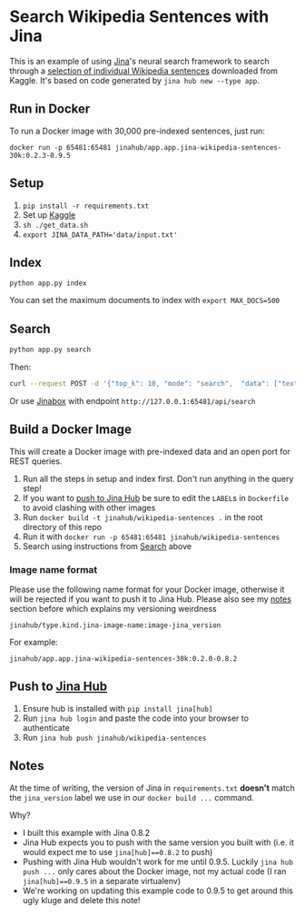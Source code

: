 # Search Wikipedia Sentences with Jina

This is an example of using [Jina](http://www.jina.ai)'s neural search framework to search through a [selection of individual Wikipedia sentences](https://www.kaggle.com/mikeortman/wikipedia-sentences) downloaded from Kaggle. It's based on code generated by `jina hub new --type app`.

## Run in Docker

To run a Docker image with 30,000 pre-indexed sentences, just run:

`docker run -p 65481:65481 jinahub/app.app.jina-wikipedia-sentences-30k:0.2.3-0.9.5 `

## Setup

1. `pip install -r requirements.txt`
2. Set up [Kaggle](https://www.kaggle.com/docs/api#getting-started-installation-&-authentication)
3. `sh ./get_data.sh`
4. `export JINA_DATA_PATH='data/input.txt'`

## Index

`python app.py index`

You can set the maximum documents to index with `export MAX_DOCS=500`

## Search

```sh
python app.py search
```

Then:

```sh
curl --request POST -d '{"top_k": 10, "mode": "search",  "data": ["text:hello world"]}' -H 'Content-Type: application/json' 'http://0.0.0.0:65481/api/search'
````

Or use [Jinabox](https://jina.ai/jinabox.js/) with endpoint `http://127.0.0.1:65481/api/search`

## Build a Docker Image

This will create a Docker image with pre-indexed data and an open port for REST queries.

1. Run all the steps in setup and index first. Don't run anything in the query step!
2. If you want to [push to Jina Hub](#push-to-jina-hub) be sure to edit the `LABEL`s in `Dockerfile` to avoid clashing with other images
3. Run `docker build -t jinahub/wikipedia-sentences .` in the root directory of this repo
4. Run it with `docker run -p 65481:65481 jinahub/wikipedia-sentences` 
5. Search using instructions from [Search](#search) above

### Image name format

Please use the following name format for your Docker image, otherwise it will be rejected if you want to push it to Jina Hub. Please also see my [notes](#notes) section before which explains my versioning weirdness

```
jinahub/type.kind.jina-image-name:image-jina_version
```

For example:

```
jinahub/app.app.jina-wikipedia-sentences-30k:0.2.0-0.8.2
```

## Push to [Jina Hub](https://github.com/jina-ai/jina-hub)

1. Ensure hub is installed with `pip install jina[hub]`
2. Run `jina hub login` and paste the code into your browser to authenticate
3. Run `jina hub push jinahub/wikipedia-sentences`

## Notes

At the time of writing, the version of Jina in `requirements.txt` **doesn't** match the `jina_version` label we use in our `docker build ...` command. 

Why?

- I built this example with Jina 0.8.2
- Jina Hub expects you to push with the same version you built with (i.e. it would expect me to use `jina[hub]==0.8.2` to push)
- Pushing with Jina Hub wouldn't work for me until 0.9.5. Luckily `jina hub push ...` only cares about the Docker image, not my actual code (I ran `jina[hub]==0.9.5` in a separate virtualenv)
- We're working on updating this example code to 0.9.5 to get around this ugly kluge and delete this note!
